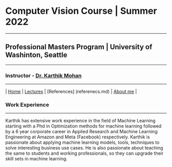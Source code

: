 # Computer Vision Course | Summer 2022 

***
 
## Professional Masters Program | University of Washinton, Seattle 

***


### Instructor - [Dr. Karthik Mohan](https://www.ece.uw.edu/people/karthik-mohan/)

***

| [Home](index.md)  | [Lectures](lectures.md) | [References] (referenecs.md)   | [About me](karthik.md) |


### Work Experience 

*** 

Karthik has extensive work experience in the field of Machine Learning starting with a Phd in Optimization methods for machine learning
followed by a 6 year corporate career in Applied Research and Machine Learning Engineering at Amazon and Meta (Facebook) respectively.
Karthik is passionate about applying machine learning models, tools, techniques to solve interesting business use cases. He is also passionate about teaching
the same to students and working professionals, so they can upgrade their skill sets in machine learning.